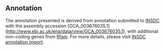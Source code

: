 
Annotation
----------

The annotation presented is derived from annotation submitted to
[INSDC](http://www.insdc.org) with the assembly accession [GCA\_003676035.1]
(http://www.ebi.ac.uk/ena/data/view/GCA_003676035.1),
with additional non-coding genes from
[Rfam](http://rfam.xfam.org/). For more details, please visit [INSDC
annotation import](http://ensemblgenomes.org/info/data/insdc_annotation).
